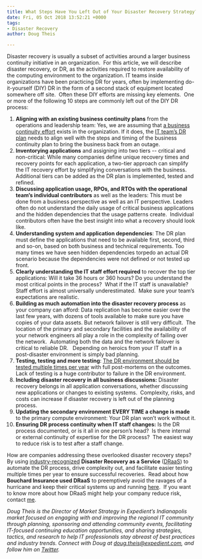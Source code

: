 ```yaml
---
title: What Steps Have You Left Out of Your Disaster Recovery Strategy?
date: Fri, 05 Oct 2018 13:52:21 +0000
tags:
- Disaster Recovery
author: Doug Theis

---
```

Disaster recovery is usually a subset of activities around a larger business continuity initiative in an organization.  For this article, we will describe disaster recovery, or DR, as the activities required to restore availability of the computing environment to the organization. IT teams inside organizations have been practicing DR for years, often by implementing do-it-yourself (DIY) DR in the form of a second stack of equipment located somewhere off site.  Often these DIY efforts are missing key elements.  One or more of the following 10 steps are commonly left out of the DIY DR process:

 1. **Aligning with an existing business continuity plans** from the operations and leadership team: Yes, we are assuming that [a business continuity effort](https://www.expedient.com/blog/create-a-business-continuity-plan-for-data-disasters/) exists in the organization. If it does, the [IT team’s DR plan](https://www.expedient.com/blog/data-disasters-are-you-ready/) needs to align well with the steps and timing of the business continuity plan to bring the business back from an outage.
 2. **Inventorying applications** and assigning into two tiers -- critical and non-critical: While many companies define unique recovery times and recovery points for each application, a two-tier approach can simplify the IT recovery effort by simplifying conversations with the business. Additional tiers can be added as the DR plan is implemented, tested and refined.
 3. **Discussing application usage, RPOs, and RTOs with the operational team’s individual contributors** as well as the leaders: This must be done from a business perspective as well as an IT perspective. Leaders often do not understand the daily usage of critical business applications and the hidden dependencies that the usage patterns create.  Individual contributors often have the best insight into what a recovery should look like.
 4. **Understanding system and application dependencies**: The DR plan must define the applications that need to be available first, second, third and so-on, based on both business and technical requirements. Too many times we have seen hidden dependencies torpedo an actual DR scenario because the dependencies were not defined or not tested up front.
 5. **Clearly understanding the IT staff effort required** to recover the top tier applications: Will it take 36 hours or 360 hours? Do you understand the most critical points in the process?  What if the IT staff is unavailable?  Staff effort is almost universally underestimated.  Make sure your team’s expectations are realistic.
 6. **Building as much automation into the disaster recovery process** as your company can afford: Data replication has become easier over the last few years, with dozens of tools available to make sure you have copies of your data assets. But network failover is still very difficult.  The location of the primary and secondary facilities and the availability of your network engineers all play a role in the complexity of failing over the network.  Automating both the data and the network failover is critical to reliable DR.   Depending on heroics from your IT staff in a post-disaster environment is simply bad planning.
 7. **Testing, testing and more testing**: [The DR environment should be tested multiple times per year](https://www.expedient.com/blog/with-push-button-dr-disaster-recovery-testing-doesnt-have-to-be-a-four-letter-word/) with full post-mortems on the outcomes. Lack of testing is a huge contributor to failure in the DR environment.
 8. **Including disaster recovery in all business discussions:** Disaster recovery belongs in all application conversations, whether discussing new applications or changes to existing systems.  Complexity, risks, and costs can increase if disaster recovery is left out of the planning process.
 9. **Updating the secondary environment EVERY TIME a change is made** to the primary compute environment: Your DR plan won’t work without it.
10. **Ensuring DR process continuity when IT staff changes:** Is the DR process documented, or is it all in one person’s head?  Is there internal or external continuity of expertise for the DR process?  The easiest way to reduce risk is to test after a staff change.

How are companies addressing these overlooked disaster recovery steps?  By using [industry-recognized](https://www.expedient.com/2018-magic-quadrant/) **Disaster Recovery as a Service** ([DRaaS](https://www.expedient.com/services/managed-services/disaster-recovery/)) to automate the DR process, drive complexity out, and facilitate easier testing multiple times per year to ensure successful recoveries.  Read about how **Bouchard Insurance used DRaaS** to preemptively avoid the ravages of a hurricane and keep their critical systems up and running [here](https://www.expedient.com/resources/professional-services-case-study-bouchard-insurance/).  If you want to know more about how DRaaS might help your company reduce risk, contact [me](mailto:doug.theis@expedient.com). 

_Doug Theis is the Director of Market Strategy in Expedient’s Indianapolis market focused on engaging with and improving the regional IT community through planning, sponsoring and attending community events, facilitating IT-focused continuing education opportunities, and sharing strategies, tactics, and research to help IT professionals stay abreast of best practices and industry trends. Connect with Doug at_ [_doug.theis@expedient.com_](mailto:doug.theis@expedient.com)_, and follow him on_ [_Twitter_](https://twitter.com/dougtheis)_._